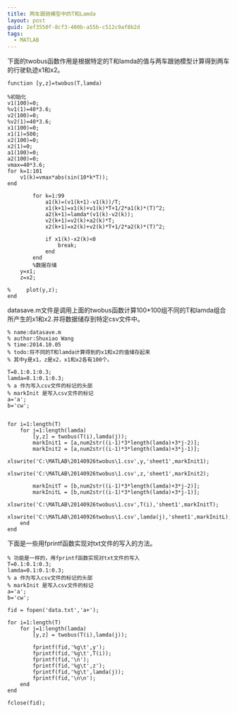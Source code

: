 ```yaml
---
title: 两车跟驰模型中的T和Lamda
layout: post
guid: 2ef3550f-8cf3-400b-a55b-c512c9af8b2d
tags:
  - MATLAB
---
```


<!--
[![bridge to wonderland]({{ site.baseurl }}/media/files/2014/09/05/bridge-to-wonderland.jpg)](http://500px.com/photo/82158657)

[Lucian](http://lucianmarin.com/ "Lucian")
-->

下面的twobus函数作用是根据特定的T和lamda的值与两车跟驰模型计算得到两车的行驶轨迹x1和x2。

	function [y,z]=twobus(T,lamda)

	%初始化
	v1(100)=0;
	%v1(1)=40*3.6;
	v2(100)=0;
	%v2(1)=40*3.6;
	x1(100)=0;
	x1(1)=500;
	x2(100)=0;
	x2(1)=0;
	a1(100)=0;
	a2(100)=0;
	vmax=40*3.6;
	for k=1:101
		v1(k)=vmax*abs(sin(10*k*T));
	end
	 
	        for k=1:99        
	            a1(k)=(v1(k+1)-v1(k))/T;
	            x1(k+1)=x1(k)+v1(k)*T+1/2*a1(k)*(T)^2;
	            a2(k+1)=lamda*(v1(k)-v2(k));
	            v2(k+1)=v2(k)+a2(k)*T;
	            x2(k+1)=x2(k)+v2(k)*T+1/2*a2(k)*(T)^2;
	            
	            if x1(k)-x2(k)<0
	                break;
	            end
	        end
	        %数据存储
	    y=x1;
	    z=x2;
	    
	%     plot(y,z);
	end

datasave.m文件是调用上面的twobus函数计算100*100组不同的T和lamda组合所产生的x1和x2.并将数据储存到特定csv文件中。

	% name:datasave.m
	% author:Shuxiao Wang
	% time:2014.10.05
	% todo:将不同的T和lamda计算得到的x1和x2的值储存起来
	% 其中y是x1，z是x2，x1和x2各有100个。

	T=0.1:0.1:0.3;
	lamda=0.1:0.1:0.3;
	% a 作为写入csv文件的标记的头部
	% markInit 是写入csv文件的标记
	a='a';
	b='cw';


	for i=1:length(T)
	    for j=1:length(lamda)
	        [y,z] = twobus(T(i),lamda(j));
	        markInit1 = [a,num2str((i-1)*3*length(lamda)+3*j-2)];
	        markInit2 = [a,num2str((i-1)*3*length(lamda)+3*j-1)];
	        xlswrite('C:\MATLAB\20140926twobus\1.csv',y,'sheet1',markInit1);
	        xlswrite('C:\MATLAB\20140926twobus\1.csv',z,'sheet1',markInit2);
	        
	        markInitT = [b,num2str((i-1)*3*length(lamda)+3*j-2)];
	        markInitL = [b,num2str((i-1)*3*length(lamda)+3*j-1)];
	        xlswrite('C:\MATLAB\20140926twobus\1.csv',T(i),'sheet1',markInitT);
	        xlswrite('C:\MATLAB\20140926twobus\1.csv',lamda(j),'sheet1',markInitL);
	    end
	end


下面是一些用fprintf函数实现对txt文件的写入的方法。

	% 功能是一样的，用fprintf函数实现对txt文件的写入
	T=0.1:0.1:0.3;
	lamda=0.1:0.1:0.3;
	% a 作为写入csv文件的标记的头部
	% markInit 是写入csv文件的标记
	a='a';
	b='cw';

	fid = fopen('data.txt','a+');

	for i=1:length(T)
	    for j=1:length(lamda)
	        [y,z] = twobus(T(i),lamda(j));

	        fprintf(fid,'%g\t',y');
	        fprintf(fid,'%g\t',T(i));
	        fprintf(fid,'\n');
	        fprintf(fid,'%g\t',z');
	        fprintf(fid,'%g\t',lamda(j));
	        fprintf(fid,'\n\n');
	    end
	end

	fclose(fid);